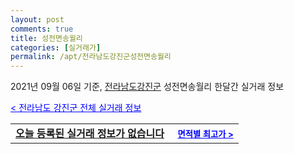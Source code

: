 ```yaml
---
layout: post
comments: true
title: 성전면송월리
categories: [실거래가]
permalink: /apt/전라남도강진군성전면송월리
---
```


2021년 09월 06일 기준, <a href="/apt/전라남도강진군">전라남도강진군</a> 성전면송월리 한달간 실거래 정보

<a style="color: blue;" href="/apt/전라남도강진군">< 전라남도 강진군 전체 실거래 정보</a>
<!---- start ---->
<table>
  <tr>
    <td colspan="4" style="font-weight: bold;"><a href="/apt/전라남도강진군성전면송월리{name_without_space}">오늘 등록된 실거래 정보가 없습니다</a> &nbsp;&nbsp;&nbsp; <a style="color: blue; font-size: smaller;" href="/apt/전라남도강진군성전면송월리{name_without_space}">면적별 최고가 ></a></td>
  </tr>
    
</table>
<!---- end ---->
    